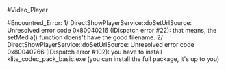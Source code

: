 #Video_Player

#Encountred_Error:
1/ DirectShowPlayerService::doSetUrlSource: Unresolved error code 0x80040216 (IDispatch error #22): that means, the setMedia() function doens't have the good filename.
2/ DirectShowPlayerService::doSetUrlSource: Unresolved error code 0x80040266 (IDispatch error #102): you have to install klite_codec_pack_basic.exe (you can install the full
package, it's up to you)
